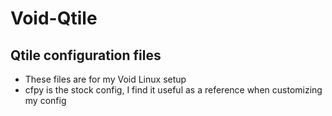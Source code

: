 # Void-Qtile
## Qtile configuration files
- These files are for my Void Linux setup
- cfpy is the stock config, I find it useful as a reference when customizing my config

